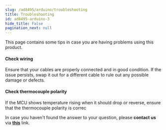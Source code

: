 ```yaml
---
slug: /ad8495/arduino/troubleshooting 
title: Troubleshooting
id: ad8495-arduino-3 
hide_title: False
pagination_next: null
---
```


This page contains some tips in case you are having problems using this product.

<ExpandableSection title="My sensor is not displaying data correctlly">

#### Check wiring
Ensure that your cables are properly connected and in good condition. If the issue persists, swap it out for a different cable to rule out any possible damage or defects.

#### Check thermocouple polarity
If the MCU shows temperature rising when it should drop or reverse, ensure that the thermocouple polarity is correc


</ExpandableSection>

<ExpandableSection title="My sensor won't read or display data!">



<InfoBox>In case you haven't found the answer to your question, please **contact us** via [**this**](https://soldered.com/contact/) link.</InfoBox>